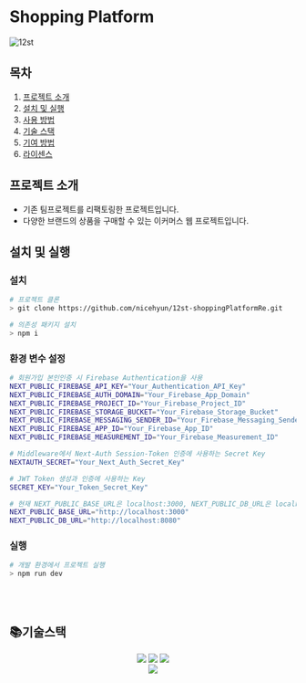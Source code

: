 # Shopping Platform

![12st](https://github.com/nicehyun/12st-shoppingPlatformRe/assets/85052351/5fb5b2d6-b0a9-4dbd-aded-9e75a31c248f)

## 목차

1. [프로젝트 소개](#프로젝트-소개)
2. [설치 및 실행](#설치-및-실행)
3. [사용 방법](#사용-방법)
4. [기술 스택](#기술-스택)
5. [기여 방법](#기여-방법)
6. [라이센스](#라이센스)

## 프로젝트 소개
- 기존 팀프로젝트를 리팩토링한 프로젝트입니다.
- 다양한 브랜드의 상품을 구매할 수 있는 이커머스 웹 프로젝트입니다.

## 설치 및 실행

### 설치
```bash
# 프로젝트 클론
> git clone https://github.com/nicehyun/12st-shoppingPlatformRe.git

# 의존성 패키지 설치
> npm i
```

### 환경 변수 설정
```bash
# 회원가입 본인인증 시 Firebase Authentication을 사용
NEXT_PUBLIC_FIREBASE_API_KEY="Your_Authentication_API_Key"
NEXT_PUBLIC_FIREBASE_AUTH_DOMAIN="Your_Firebase_App_Domain"
NEXT_PUBLIC_FIREBASE_PROJECT_ID="Your_Firebase_Project_ID"
NEXT_PUBLIC_FIREBASE_STORAGE_BUCKET="Your_Firebase_Storage_Bucket"
NEXT_PUBLIC_FIREBASE_MESSAGING_SENDER_ID="Your_Firebase_Messaging_Sender_ID"
NEXT_PUBLIC_FIREBASE_APP_ID="Your_Firebase_App_ID"
NEXT_PUBLIC_FIREBASE_MEASUREMENT_ID="Your_Firebase_Measurement_ID"

# Middleware에서 Next-Auth Session-Token 인증에 사용하는 Secret Key
NEXTAUTH_SECRET="Your_Next_Auth_Secret_Key"

# JWT Token 생성과 인증에 사용하는 Key
SECRET_KEY="Your_Token_Secret_Key"

# 현재 NEXT_PUBLIC_BASE_URL은 localhost:3000, NEXT_PUBLIC_DB_URL은 localhost:8080 사용 중입니다.
NEXT_PUBLIC_BASE_URL="http://localhost:3000"
NEXT_PUBLIC_DB_URL="http://localhost:8080"
```

### 실행
```bash
# 개발 환경에서 프로젝트 실행
> npm run dev
```
</br></br>

## 📚기술스택
<div align=center> 
  <img src="https://img.shields.io/badge/next-000000?style=for-the-badge&logo=nextdotjs&logoColor=white"> 
  <img src="https://img.shields.io/badge/react-61DAFB?style=for-the-badge&logo=react&logoColor=white">
    <img src="https://img.shields.io/badge/typescript-3178C6?style=for-the-badge&logo=typescript&logoColor=white"> 
    </br>
  
  <img src="https://img.shields.io/badge/reactquery-0088CC?style=for-the-badge&logo=reactquery&logoColor=white"> 

  

</div>




